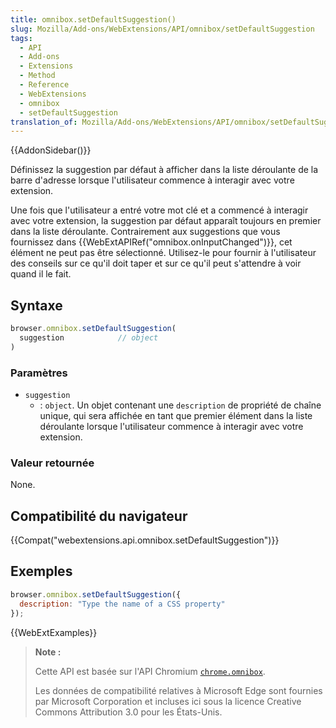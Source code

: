 ```yaml
---
title: omnibox.setDefaultSuggestion()
slug: Mozilla/Add-ons/WebExtensions/API/omnibox/setDefaultSuggestion
tags:
  - API
  - Add-ons
  - Extensions
  - Method
  - Reference
  - WebExtensions
  - omnibox
  - setDefaultSuggestion
translation_of: Mozilla/Add-ons/WebExtensions/API/omnibox/setDefaultSuggestion
---
```

{{AddonSidebar()}}

Définissez la suggestion par défaut à afficher dans la liste déroulante de la barre d'adresse lorsque l'utilisateur commence à interagir avec votre extension.

Une fois que l'utilisateur a entré votre mot clé et a commencé à interagir avec votre extension, la suggestion par défaut apparaît toujours en premier dans la liste déroulante. Contrairement aux suggestions que vous fournissez dans  {{WebExtAPIRef("omnibox.onInputChanged")}}, cet élément ne peut pas être sélectionné. Utilisez-le pour fournir à l'utilisateur des conseils sur ce qu'il doit taper et sur ce qu'il peut s'attendre à voir quand il le fait.

## Syntaxe

```js
browser.omnibox.setDefaultSuggestion(
  suggestion            // object
)
```

### Paramètres

- `suggestion`
  - : `object`. Un objet contenant une `description` de propriété de chaîne unique, qui sera affichée en tant que premier élément dans la liste déroulante lorsque l'utilisateur commence à interagir avec votre extension.

### Valeur retournée

None.

## Compatibilité du navigateur

{{Compat("webextensions.api.omnibox.setDefaultSuggestion")}}

## Exemples

```js
browser.omnibox.setDefaultSuggestion({
  description: "Type the name of a CSS property"
});
```

{{WebExtExamples}}

> **Note :**
>
> Cette API est basée sur l'API Chromium [`chrome.omnibox`](https://developer.chrome.com/extensions/omnibox).
>
> Les données de compatibilité relatives à Microsoft Edge sont fournies par Microsoft Corporation et incluses ici sous la licence Creative Commons Attribution 3.0 pour les États-Unis.
